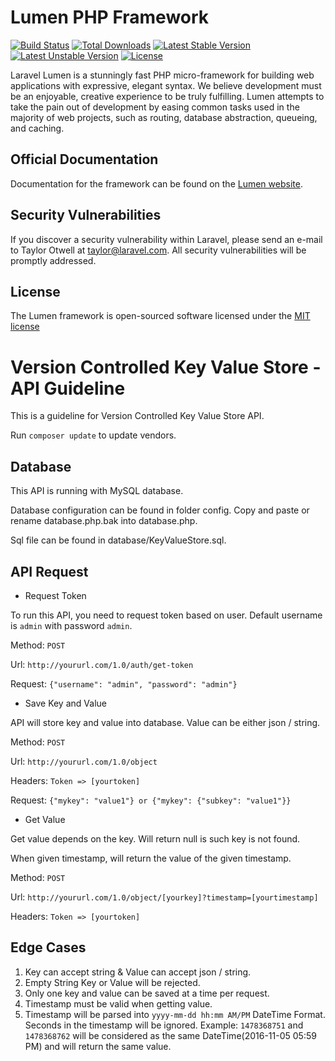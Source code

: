 # Lumen PHP Framework

[![Build Status](https://travis-ci.org/laravel/lumen-framework.svg)](https://travis-ci.org/laravel/lumen-framework)
[![Total Downloads](https://poser.pugx.org/laravel/lumen-framework/d/total.svg)](https://packagist.org/packages/laravel/lumen-framework)
[![Latest Stable Version](https://poser.pugx.org/laravel/lumen-framework/v/stable.svg)](https://packagist.org/packages/laravel/lumen-framework)
[![Latest Unstable Version](https://poser.pugx.org/laravel/lumen-framework/v/unstable.svg)](https://packagist.org/packages/laravel/lumen-framework)
[![License](https://poser.pugx.org/laravel/lumen-framework/license.svg)](https://packagist.org/packages/laravel/lumen-framework)

Laravel Lumen is a stunningly fast PHP micro-framework for building web applications with expressive, elegant syntax. We believe development must be an enjoyable, creative experience to be truly fulfilling. Lumen attempts to take the pain out of development by easing common tasks used in the majority of web projects, such as routing, database abstraction, queueing, and caching.

## Official Documentation

Documentation for the framework can be found on the [Lumen website](http://lumen.laravel.com/docs).

## Security Vulnerabilities

If you discover a security vulnerability within Laravel, please send an e-mail to Taylor Otwell at taylor@laravel.com. All security vulnerabilities will be promptly addressed.

## License

The Lumen framework is open-sourced software licensed under the [MIT license](http://opensource.org/licenses/MIT)

# Version Controlled Key Value Store - API Guideline

This is a guideline for Version Controlled Key Value Store API.

Run `composer update` to update vendors.

## Database

This API is running with MySQL database.

Database configuration can be found in folder config. Copy and paste or rename database.php.bak into database.php.

Sql file can be found in database/KeyValueStore.sql.

## API Request

- Request Token

To run this API, you need to request token based on user. Default username is `admin` with password `admin`.

Method: `POST`

Url: `http://yoururl.com/1.0/auth/get-token`

Request: `{"username": "admin", "password": "admin"}`

- Save Key and Value

API will store key and value into database. Value can be either json / string.

Method: `POST`

Url: `http://yoururl.com/1.0/object`

Headers: `Token => [yourtoken]`

Request: `{"mykey": "value1"} or {"mykey": {"subkey": "value1"}}`

- Get Value

Get value depends on the key. Will return null is such key is not found.

When given timestamp, will return the value of the given timestamp.

Method: `POST`

Url: `http://yoururl.com/1.0/object/[yourkey]?timestamp=[yourtimestamp]`

Headers: `Token => [yourtoken]`

## Edge Cases

1. Key can accept string & Value can accept json / string.
2. Empty String Key or Value will be rejected.
3. Only one key and value can be saved at a time per request.
4. Timestamp must be valid when getting value.
5. Timestamp will be parsed into `yyyy-mm-dd hh:mm AM/PM` DateTime Format. Seconds in the timestamp will be ignored. Example: `1478368751` and `1478368762` will be considered as the same DateTime(2016-11-05 05:59 PM) and will return the same value.